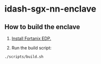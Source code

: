 # idash-sgx-nn-enclave
## How to build the enclave
1. [Install Fortanix EDP.](https://edp.fortanix.com/docs/installation/guide/)

2. Run the build script:
```bash
./scripts/build.sh
```
